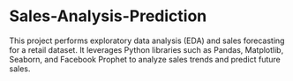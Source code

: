 # Sales-Analysis-Prediction
This project performs exploratory data analysis (EDA) and sales forecasting for a retail dataset. It leverages Python libraries such as Pandas, Matplotlib, Seaborn, and Facebook Prophet to analyze sales trends and predict future sales.
